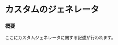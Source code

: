 # カスタムのジェネレータ
### 概要

ここにカスタムジェネレータに関する記述が行われます。

<docmeta name="uniqueID" value="customGenerators22840">
<docmeta name="displayName" value="Custom Generators">